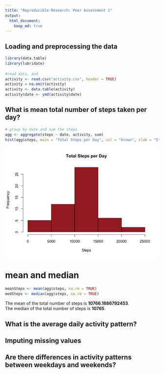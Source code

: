 ```yaml
---
title: "Reproducible Research: Peer Assessment 1"
output: 
  html_document:
    keep_md: true
---
```




## Loading and preprocessing the data

```r
library(data.table)
library(lubridate)

#read data, and 
activity <- read.csv("activity.csv", header = TRUE)
activity = na.omit(activity)
activity <- data.table(activity)
activity$date <- ymd(activity$date)
```

## What is mean total number of steps taken per day?


```r
# group by date and sum the steps
agg <- aggregate(steps ~ date, activity, sum)
hist(agg$steps, main = "Total Steps per Day", col = "brown", xlab = "Steps")
```

![](PA1_template_files/figure-html/Histogram-1.png)<!-- -->

# mean and median

```r
meanSteps <- mean(agg$steps, na.rm = TRUE)
medSteps <- median(agg$steps, na.rm = TRUE)
```
The mean of the total number of steps is **10766.1886792453**.  
The median of the total number of steps is **10765**.


## What is the average daily activity pattern?



## Imputing missing values



## Are there differences in activity patterns between weekdays and weekends?
